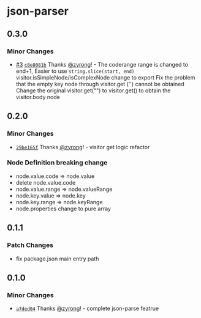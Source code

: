 # json-parser

## 0.3.0

### Minor Changes

- [#3](https://github.com/zyrong/json-parser/pull/3) [`c8e8081b`](https://github.com/zyrong/json-parser/commit/c8e8081b3d2f4556f9a129232dd739a62983d512) Thanks [@zyrong](https://github.com/zyrong)! - The coderange range is changed to end+1, Easier to use `string.slice(start, end)`
  visitor.isSimpleNode/isComplexNode change to export
  Fix the problem that the empty key node through visitor.get ('') cannot be obtained
  Change the original visitor.get("") to visitor.get() to obtain the visitor.body node

## 0.2.0

### Minor Changes

- [`29be165f`](https://github.com/zyrong/json-parser/commit/29be165fadd7c8e396fa7b412a2e0fea1a5e3047) Thanks [@zyrong](https://github.com/zyrong)! - visitor get logic refactor

### Node Definition breaking change

- node.value.code => node.value
- delete node.value.code
- node.value.range => node.valueRange
- node.key.value => node.key
- node.key.range => node.keyRange
- node.properties change to pure array

## 0.1.1

### Patch Changes

- fix package.json main entry path

## 0.1.0

### Minor Changes

- [`a7ded04`](https://github.com/zyrong/json-parser/commit/a7ded041af2370aae18eb3e75922f5b67201605f) Thanks [@zyrong](https://github.com/zyrong)! - complete json-parse featrue
